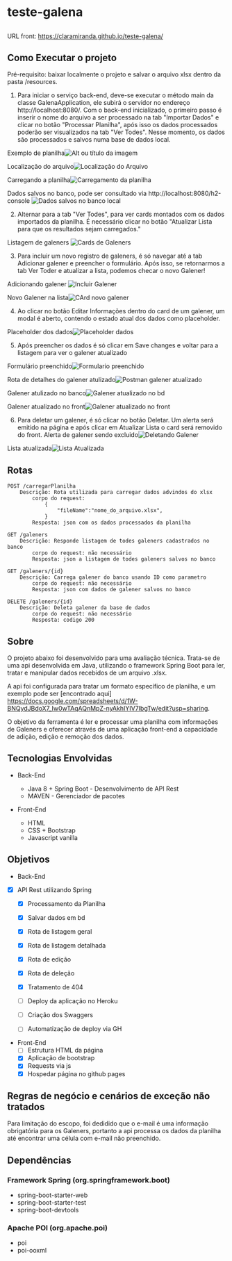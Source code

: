 # teste-galena

##
URL front: https://claramiranda.github.io/teste-galena/

## Como Executar o projeto
 Pré-requisito: baixar localmente o projeto e salvar o arquivo xlsx dentro da pasta /resources.

 1. Para iniciar o serviço back-end, deve-se executar o método main da classe GalenaApplication, ele subirá o servidor no endereço http://localhost:8080/.
 Com o back-end inicializado, o primeiro passo é inserir o nome do arquivo a ser processado na tab "Importar Dados" e clicar no botão "Processar Planilha", após isso os dados processados poderão ser visualizados na tab "Ver Todes". Nesse momento, os dados são processados e salvos numa base de dados local.

Exemplo de planilha![Alt ou título da imagem](https://github.com/claramiranda/teste-galena/blob/master/docs/img/foto3.png?raw=true)

Localização do arquivo![Localização do Arquivo](https://github.com/claramiranda/teste-galena/blob/master/docs/img/foto2.png?raw=true)

Carregando a planilha![Carregamento da planilha](https://github.com/claramiranda/teste-galena/blob/master/docs/img/carregamento.png?raw=true)

Dados salvos no banco, pode ser consultado via http://localhost:8080/h2-console ![Dados salvos no banco local](https://github.com/claramiranda/teste-galena/blob/master/docs/img/dadosnobanco.png?raw=true)


2. Alternar para a tab "Ver Todes", para ver cards montados com os dados importados da planilha. É necessário clicar no botão "Atualizar Lista para que os resultados sejam carregados."

Listagem de galeners ![Cards de Galeners](https://github.com/claramiranda/teste-galena/blob/master/docs/img/foto4.png?raw=true)



3. Para incluir um novo registro de galeners, é só navegar até a tab Adicionar galener e preencher o formulário. Após isso, se retornarmos a tab Ver Toder e atualizar a lista, podemos checar o novo Galener!

Adicionando galener ![Incluir Galener](https://github.com/claramiranda/teste-galena/blob/master/docs/img/foto5.png?raw=true)

Novo Galener na lista![CArd novo galener](https://github.com/claramiranda/teste-galena/blob/master/docs/img/foto6.png?raw=true)


4. Ao clicar no botão Editar Informações dentro do card de um galener, um modal é aberto, contendo o estado atual dos dados como placeholder.

Placeholder dos dados![Placeholder dados](https://github.com/claramiranda/teste-galena/blob/master/docs/img/foto7.png?raw=true)

5. Após preencher os dados é só clicar em Save changes e voltar para a listagem para ver o galener atualizado

Formulário preenchido![Formulario preenchido](https://github.com/claramiranda/teste-galena/blob/master/docs/img/foto8.png?raw=true)

Rota de detalhes do galener atulizado![Postman galener atualizado](https://github.com/claramiranda/teste-galena/blob/master/docs/img/foto9.png?raw=true)

Galener atulizado no banco![Galener atualizado no bd](https://github.com/claramiranda/teste-galena/blob/master/docs/img/foto10.png?raw=true)

Galener atualizado no front![Galener atualizado no front](https://github.com/claramiranda/teste-galena/blob/master/docs/img/foto11.png?raw=true)


6. Para deletar um galener, é só clicar no botão Deletar. Um alerta será emitido na página e após clicar em Atualizar Lista o card será removido do front.
Alerta de galener sendo excluido![Deletando Galener](https://github.com/claramiranda/teste-galena/blob/master/docs/img/foto12.png?raw=true)

Lista atualizada![Lista Atualizada](https://github.com/claramiranda/teste-galena/blob/master/docs/img/foto13.png?raw=true)


## Rotas
    POST /carregarPlanilha
        Descrição: Rota utilizada para carregar dados advindos do xlsx
            corpo do request: 
                {
                    "fileName":"nome_do_arquivo.xlsx",
                }
            Resposta: json com os dados processados da planilha

    GET /galeners
        Descrição: Responde listagem de todes galeners cadastrados no banco        
            corpo do request: não necessário
            Resposta: json a listagem de todes galeners salvos no banco

    GET /galeners/{id}
        Descrição: Carrega galener do banco usando ID como parametro      
            corpo do request: não necessário
            Resposta: json com dados de galener salvos no banco

    DELETE /galeners/{id}
        Descrição: Deleta galener da base de dados
            corpo do request: não necessário
            Resposta: codigo 200



    

## Sobre

O projeto abaixo foi desenvolvido para uma avaliação técnica. Trata-se de uma api desenvolvida em Java, utilizando o framework Spring Boot para ler, tratar e manipular dados recebidos de um arquivo .xlsx.

A api foi configurada para tratar um formato específico de planilha, e um exemplo pode ser [encontrado aqui] <https://docs.google.com/spreadsheets/d/1W-BNQydJBdoX7_Iw0wTAqAQnMpZ-nyAkhIYIV7IbgTw/edit?usp=sharing>.

O objetivo da ferramenta é ler e processar uma planilha com informações de Galeners e oferecer através de uma aplicação front-end a capacidade de adição, edição e remoção  dos dados.

## Tecnologias Envolvidas

  - Back-End
    - Java 8 + Spring Boot - Desenvolvimento de API Rest
    - MAVEN - Gerenciador de pacotes


- Front-End
  - HTML
  - CSS + Bootstrap
  - Javascript vanilla

## Objetivos
  - Back-End

  - [X] API Rest utilizando Spring
    - [X] Processamento da Planilha
    - [X] Salvar dados em bd
    - [X] Rota de listagem geral 
    - [X] Rota de listagem detalhada
    - [X] Rota de edição 
    - [X] Rota de deleção
    - [X] Tratamento de 404
    - [ ] Deploy da aplicação no Heroku 
    - [ ] Criação dos Swaggers 
    - [ ] Automatização de deploy via GH


  - Front-End
    - [ ] Estrutura HTML da página
    - [X] Aplicação de bootstrap
    - [X] Requests via js
    - [X] Hospedar página no github pages

## Regras de negócio e cenários de exceção não tratados
Para limitação do escopo, foi dedidido que o e-mail é uma informação obrigatória para os Galeners, portanto a api processa os dados da planilha até encontrar uma célula com e-mail não preenchido.


## Dependências
  ### Framework Spring (org.springframework.boot)
   - spring-boot-starter-web
   - spring-boot-starter-test
   - spring-boot-devtools

  ### Apache POI (org.apache.poi) 
   - poi
   - poi-ooxml

	
